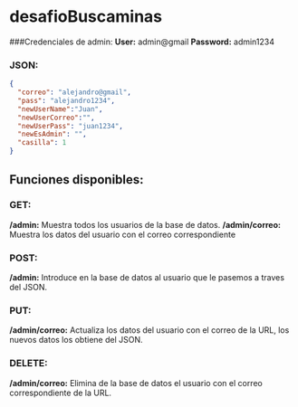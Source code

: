 # desafioBuscaminas

###Credenciales de admin: 
  **User:** admin@gmail
  **Password:** admin1234


### JSON: 
```json
{
  "correo": "alejandro@gmail",
  "pass": "alejandro1234",
  "newUserName":"Juan",
  "newUserCorreo":"",
  "newUserPass": "juan1234",
  "newEsAdmin": "",
  "casilla": 1
}
```


## Funciones disponibles: 

### GET:
  **/admin:** Muestra todos los usuarios de la base de datos.
  **/admin/correo:** Muestra los datos del usuario con el correo correspondiente

### POST: 
  **/admin:** Introduce en la base de datos al usuario que le pasemos a traves del JSON. 

### PUT: 
  **/admin/correo:** Actualiza los datos del usuario con el correo de la URL, los nuevos datos los obtiene del JSON. 

### DELETE: 
  **/admin/correo:** Elimina de la base de datos el usuario con el correo correspondiente de la URL. 
